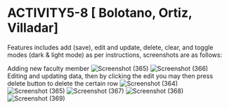 # ACTIVITY5-8 [ Bolotano, Ortiz, Villadar]

Features includes add (save), edit and update, delete, clear, and toggle modes (dark & light mode) as per instructions, screenshots are as follows:

Adding new faculty member
![Screenshot (365)](https://github.com/bkayeaubrey/ACTIVITY5-8/assets/125627955/eef98078-12dc-4c17-a567-b11bcd1c1ca5)
![Screenshot (366)](https://github.com/bkayeaubrey/ACTIVITY5-8/assets/125627955/b0425b7b-a9df-468f-b9de-33fd70c69d51)
Editing and updating data, then by clicking the edit you may then press delete button to delete the certain row
![Screenshot (364)](https://github.com/bkayeaubrey/ACTIVITY5-8/assets/125627955/d4bde31b-99f0-40e4-9afc-153f1ccdc409)
![Screenshot (365)](https://github.com/bkayeaubrey/ACTIVITY5-8/assets/125627955/21140fc2-9612-4747-a862-24d32b9bd710)
![Screenshot (367)](https://github.com/bkayeaubrey/ACTIVITY5-8/assets/125627955/9817988f-a7eb-4887-ab44-ef3b11284917)
![Screenshot (368)](https://github.com/bkayeaubrey/ACTIVITY5-8/assets/125627955/38c04b3e-3664-4864-8f9c-4e09c7a28d5d)
![Screenshot (369)](https://github.com/bkayeaubrey/ACTIVITY5-8/assets/125627955/10bee87e-75aa-4ccc-94f7-3b64f788f7fc)
